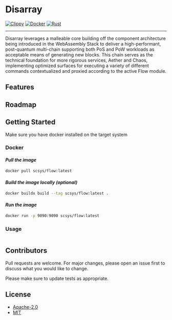 # Disarray

[![Clippy](https://github.com/scattered-systems/disarray/actions/workflows/clippy.yml/badge.svg)](https://github.com/scattered-systems/disarray/actions/workflows/clippy.yml)
[![Docker](https://github.com/Scattered-Systems/disarray/actions/workflows/docker.yml/badge.svg)](https://github.com/Scattered-Systems/disarray/actions/workflows/docker.yml)
[![Rust](https://github.com/scattered-systems/disarray/actions/workflows/rust.yml/badge.svg)](https://github.com/scattered-systems/disarray/actions/workflows/rust.yml)

***

Disarray leverages a malleable core building off the component architecture being introduced in the WebAssembly Stack to deliver a high-performant,
post-quantum multi-chain supporting both PoS and PoW workloads as acceptable means of generating new blocks. This chain serves as the technical foundation 
for more rigorous services, Aether and Chaos, implementing optimized surfaces for executing a variety of different commands contextualized and proxied 
according to the active Flow module.

## Features

## Roadmap

## Getting Started

Make sure you have docker installed on the target system

### Docker  

#### *Pull the image*

```bash
docker pull scsys/flow:latest
```

#### *Build the image locally (optional)*

```bash
docker buildx build --tag scsys/flow:latest .
```

#### *Run the image*

```bash
docker run -p 9090:9090 scsys/flow:latest
```

### Usage

```bash
```

## Contributors

Pull requests are welcome. For major changes, please open an issue first to discuss what you would like to change.

Please make sure to update tests as appropriate.

## License

- [Apache-2.0](https://choosealicense.com/licenses/apache-2.0/)
- [MIT](https://choosealicense.com/licenses/mit/)
